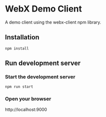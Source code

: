 # WebX Demo Client

A demo client using the webx-client npm library.

## Installation
```
npm install
```

## Run development server

### Start the development server
```
npm run start
```

### Open your browser

http://localhost:9000



